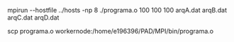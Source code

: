 mpirun --hostfile ../hosts -np 8 ./programa.o 100 100 100 arqA.dat arqB.dat arqC.dat arqD.dat

scp programa.o workernode:/home/e196396/PAD/MPI/bin/programa.o